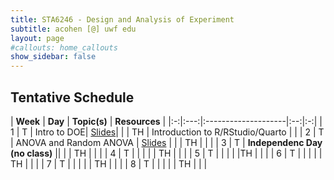 ```yaml
---
title: STA6246 - Design and Analysis of Experiment
subtitle: acohen [@] uwf edu
layout: page
#callouts: home_callouts
show_sidebar: false
---
```



## Tentative Schedule

| **Week** | **Day** | **Topic(s)** | **Resources** |
|:-:|:---:|:--------------------|:--:|:-:|
| 1    | T     | Intro to DOE| [Slides](https://uwfteaching.github.io/STA6246/STA6246_DOE.pdf#page=10)|
|      | TH    | Introduction to R/RStudio/Quarto | |
| 2    | T     | ANOVA and Random ANOVA | [Slides](https://uwfteaching.github.io/STA6246/STA6246_DOE.pdf#page=26) |
|      | TH    | | |
| 3    | T     | **Independenc Day (no class)** || 
|      | TH    |   | | 
| 4    | T     |  |  |
|      | TH    |  | |
| 5    | T     |  | | 
|      |TH     |  |  | 
| 6    | T     |  | |
|      | TH    |   |  | 
| 7    | T     |  | |
|      | TH    |  | |
| 8    | T     | |   |
|      | TH    |  |  |
